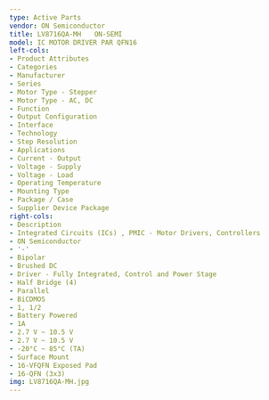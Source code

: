 ```yaml
---
type: Active Parts
vendor: ON Semiconductor
title: LV8716QA-MH　　ON-SEMI
model: IC MOTOR DRIVER PAR QFN16
left-cols:
- Product Attributes
- Categories
- Manufacturer
- Series
- Motor Type - Stepper
- Motor Type - AC, DC
- Function
- Output Configuration
- Interface
- Technology
- Step Resolution
- Applications
- Current - Output
- Voltage - Supply
- Voltage - Load
- Operating Temperature
- Mounting Type
- Package / Case
- Supplier Device Package
right-cols:
- Description
- Integrated Circuits (ICs) , PMIC - Motor Drivers, Controllers
- ON Semiconductor
- '-'
- Bipolar
- Brushed DC
- Driver - Fully Integrated, Control and Power Stage
- Half Bridge (4)
- Parallel
- BiCDMOS
- 1, 1/2
- Battery Powered
- 1A
- 2.7 V ~ 10.5 V
- 2.7 V ~ 10.5 V
- -20°C ~ 85°C (TA)
- Surface Mount
- 16-VFQFN Exposed Pad
- 16-QFN (3x3)
img: LV8716QA-MH.jpg
---
```


